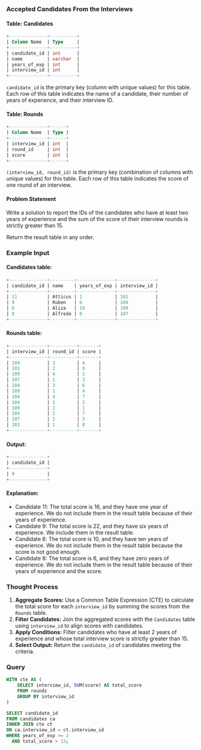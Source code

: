### Accepted Candidates From the Interviews

#### Table: Candidates

```sql
+--------------+----------+
| Column Name  | Type     |
+--------------+----------+
| candidate_id | int      |
| name         | varchar  |
| years_of_exp | int      |
| interview_id | int      |
+--------------+----------+
```
`candidate_id` is the primary key (column with unique values) for this table. Each row of this table indicates the name of a candidate, their number of years of experience, and their interview ID.

#### Table: Rounds

```sql
+--------------+------+ 
| Column Name  | Type |
+--------------+------+ 
| interview_id | int  |
| round_id     | int  |
| score        | int  |
+--------------+------+
```
`(interview_id, round_id)` is the primary key (combination of columns with unique values) for this table. Each row of this table indicates the score of one round of an interview.

#### Problem Statement

Write a solution to report the IDs of the candidates who have at least two years of experience and the sum of the score of their interview rounds is strictly greater than 15.

Return the result table in any order.

### Example Input

#### Candidates table:

```sql
+--------------+---------+--------------+--------------+
| candidate_id | name    | years_of_exp | interview_id |
+--------------+---------+--------------+--------------+
| 11           | Atticus | 1            | 101          |
| 9            | Ruben   | 6            | 104          |
| 6            | Aliza   | 10           | 109          |
| 8            | Alfredo | 0            | 107          |
+--------------+---------+--------------+--------------+
```

#### Rounds table:

```sql
+--------------+----------+-------+
| interview_id | round_id | score |
+--------------+----------+-------+
| 109          | 3        | 4     |
| 101          | 2        | 8     |
| 109          | 4        | 1     |
| 107          | 1        | 3     |
| 104          | 3        | 6     |
| 109          | 1        | 4     |
| 104          | 4        | 7     |
| 104          | 1        | 2     |
| 109          | 2        | 1     |
| 104          | 2        | 7     |
| 107          | 2        | 3     |
| 101          | 1        | 8     |
+--------------+----------+-------+
```

#### Output:

```sql
+--------------+
| candidate_id |
+--------------+
| 9            |
+--------------+
```

#### Explanation:
- Candidate 11: The total score is 16, and they have one year of experience. We do not include them in the result table because of their years of experience.
- Candidate 9: The total score is 22, and they have six years of experience. We include them in the result table.
- Candidate 6: The total score is 10, and they have ten years of experience. We do not include them in the result table because the score is not good enough.
- Candidate 8: The total score is 6, and they have zero years of experience. We do not include them in the result table because of their years of experience and the score.

### Thought Process
1. **Aggregate Scores:** Use a Common Table Expression (CTE) to calculate the total score for each `interview_id` by summing the scores from the `Rounds` table.
2. **Filter Candidates:** Join the aggregated scores with the `Candidates` table using `interview_id` to align scores with candidates.
3. **Apply Conditions:** Filter candidates who have at least 2 years of experience and whose total interview score is strictly greater than 15.
4. **Select Output:** Return the `candidate_id` of candidates meeting the criteria.

### Query

```sql
WITH cte AS (
    SELECT interview_id, SUM(score) AS total_score
    FROM rounds
    GROUP BY interview_id
)

SELECT candidate_id
FROM candidates ca
INNER JOIN cte ct
ON ca.interview_id = ct.interview_id
WHERE years_of_exp >= 2 
  AND total_score > 15;

